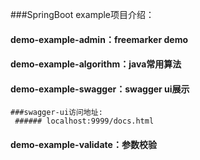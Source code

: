 ###SpringBoot example项目介绍：
 #### demo-example-admin：freemarker demo
 #### demo-example-algorithm：java常用算法
 #### demo-example-swagger：swagger ui展示
    ###swagger-ui访问地址:   
     ###### localhost:9999/docs.html
  #### demo-example-validate：参数校验    
   